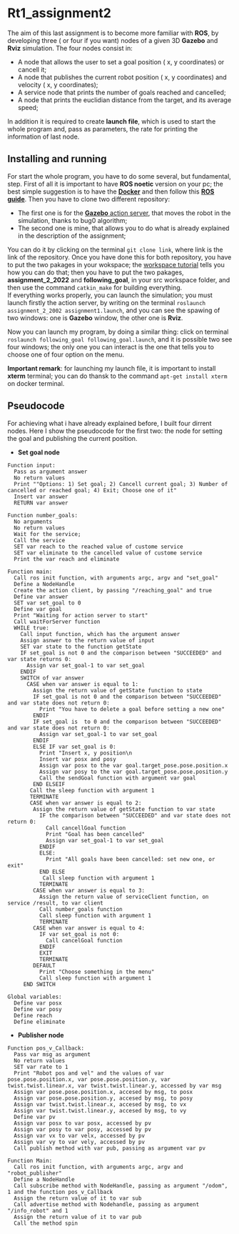 # Rt1_assignment2

The aim of this last assignment is to become more familiar with **ROS**, by developing three ( or four if you want) nodes of a given 3D **Gazebo** and **Rviz** simulation.
The four nodes consist in:

* A node that allows the user to set a goal position ( x, y coordinates) or cancell it;
* A node that publishes the current robot position ( x, y coordinates) and velocity ( x, y coordinates);
* A service node that prints the number of goals reached and cancelled;
* A node that prints the euclidian distance from the target, and its average speed;

In addition it is required to create **launch file**, which is used to start the whole program and, pass as parameters, the rate for printing the information of last node.

Installing and running
----------------------
For start the whole program, you have to do some several, but fundamental, step. First of all it is important to have **ROS noetic** version on your pc; the best simple suggestion is to have the [**Docker**](https://docs.docker.com/get-docker/) and then follow this [**ROS guide**](http://wiki.ros.org/ROS/Installation). Then you have to clone two different repository:

* The first one is for the [**Gazebo** action server](https://github.com/CarmineD8/assignment_2_2022), that moves the robot in the simulation, thanks to bug0 algorithm; 
* The second one is mine, that allows you to do what is already explained in the description of the assignment;

You can do it by clicking on the terminal ```git clone link```, where link is the link of the repository. Once you have done this for both repository, you have to put the two pakages in your wokspace; the [workspace tutorial](http://wiki.ros.org/catkin/Tutorials/create_a_workspace) tells you how you can do that; then you have to put the two pakages, **assignment_2_2022** and **following_goal**, in your src workspace folder, and then use the command ```catkin_make``` for building everything.\
If everything works properly, you can launch the simulation; you must launch firstly the action server, by writing on the terminal ```roslaunch assignment_2_2002 assignment1.launch```, and you can see the spawing of two windows: one is **Gazebo** window, the other one is **Rviz**.

Now you can launch my program, by doing a similar thing: click on terminal ```roslaunch following_goal following_goal.launch```, and it is possible two see four windows; the only one you can interact is the one that tells you to choose one of four option on the menu.

**Important remark**: for launching my launch file, it is important to install **xterm** terminal; you can do thansk to the command ```apt-get install xterm``` on docker terminal. 

## Pseudocode

For achieving what i have already explained before, I built four dirrent nodes. Here I show the pseudocode for the first two: the node for setting the goal and publishing the current position.

* **Set goal node**
```
Function input:
  Pass as argument answer
  No return values
  Print ""Options: 1) Set goal; 2) Cancell current goal; 3) Number of cancelled or reached goal; 4) Exit; Choose one of it"
  Insert var answer 
  RETURN var answer
  
Function number_goals:
  No arguments
  No return values
  Wait for the service;
  Call the service
  SET var reach to the reached value of custome service
  SET var eliminate to the cancelled value of custome service
  Print the var reach and eliminate
  
Function main:
  Call ros init function, with arguments argc, argv and "set_goal"
  Define a NodeHandle
  Create the action client, by passing "/reaching_goal" and true
  Define var answer
  SET var set_goal to 0
  Define var goal
  Print "Waiting for action server to start"
  Call waitForServer function
  WHILE true:
    Call input function, which has the argument answer
    Assign asnwer to the return value of input
    SET var state to the function getState
    IF set_goal is not 0 and the comparison between "SUCCEEDED" and var state returns 0:
      Assign var set_goal-1 to var set_goal
    ENDIF
    SWITCH of var answer
      CASE when var answer is equal to 1:
        Assign the return value of getState function to state
        IF set_goal is not 0 and the comparison between "SUCCEEDED" and var state does not return 0:
          Print "You have to delete a goal before setting a new one"
        ENDIF
        IF set_goal is  to 0 and the comparison between "SUCCEEDED" and var state does not return 0:
          Assign var set_goal-1 to var set_goal
        ENDIF
        ELSE IF var set_goal is 0:
          Print "Insert x, y position\n
          Insert var posx and posy
          Assign var posx to the var goal.target_pose.pose.position.x
          Assign var posy to the var goal.target_pose.pose.position.y
          Call the sendGoal function with argument var goal
        END ELSEIF
       Call the sleep function with argument 1
       TERMINATE
       CASE when var answer is equal to 2:
        Assign the return value of getState function to var state
          IF the comparison between "SUCCEEDED" and var state does not return 0:
            Call cancellGoal function
            Print "Goal has been cancelled"
            Assign var set_goal-1 to var set_goal
          ENDIF
          ELSE: 
            Print "All goals have been cancelled: set new one, or exit"
          END ELSE
           Call sleep function with argument 1
          TERMINATE 
        CASE when var answer is equal to 3:
          Assign the return value of serviceClient function, on service /result, to var client
          Call number_goals function
          Call sleep function with argument 1
          TERMINATE
        CASE when var answer is equal to 4:
          IF var set_goal is not 0:
            Call cancelGoal function
          ENDIF
          EXIT
          TERMINATE
        DEFAULT
          Print "Choose something in the menu"
          Call sleep function with argument 1
     END SWITCH
   
Global variables:
  Define var posx
  Define var posy
  Define reach
  Define eliminate
```
* **Publisher node**
```
Function pos_v_Callback:
  Pass var msg as argument
  No return values
  SET var rate to 1
  Print "Robot pos and vel" and the values of var pose.pose.position.x, var pose.pose.position.y, var twist.twist.linear.x, var twist.twist.linear.y, accessed by var msg
  Assign var pose.pose.position.x, accesed by msg, to posx
  Assign var pose.pose.position.y, accesed by msg, to posy
  Assign var twist.twist.linear.x, accesed by msg, to vx
  Assign var twist.twist.linear.y, accesed by msg, to vy
  Define var pv
  Assign var posx to var posx, accessed by pv
  Assign var posy to var posy, accessed by pv
  Assign var vx to var velx, accessed by pv
  Assign var vy to var vely, accessed by pv
  Call publish method with var pub, passing as argument var pv
  
Function Main:
  Call ros init function, with arguments argc, argv and "robot_publisher"
  Define a NodeHandle
  Call subscribe method with NodeHandle, passing as argument "/odom", 1 and the function pos_v_Callback
  Assign the return value of it to var sub
  Call advertise method with Nodehandle, passing as argument "/info_robot" and 1
  Assign the return value of it to var pub
  Call the method spin
  ```


